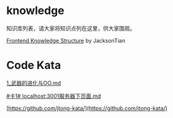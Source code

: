 knowledge
=========

知识库列表，请大家将知识点列在这里，供大家围观。

[Frontend Knowledge Structure](https://github.com/JacksonTian/fks) by JacksonTian


Code Kata
=========

[1_武器的进化与OO.md](https://gist.github.com/jtong/deaf54d5f7d3a44825b1)

[#卡1# localhost:3001服务器下页面.md](https://gist.github.com/jtong/6697173)

[https://github.com/jtong-kata/](https://github.com/jtong-kata/)
